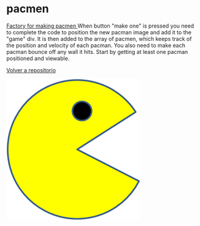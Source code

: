 # pacmen
<a href="https://rolandovaldir.github.io/Portfolio_PacMen/"> Factory for making pacmen </a>
When button "make one" is pressed you need to complete the code 
to position the new pacman image and add it to the "game" div. It is then added to the array of pacmen, which keeps track of the position and velocity of each pacman.
You also need to make each pacman bounce off any wall it hits. 
Start by getting at least one pacman positioned and viewable. 
<p><a href="https://github.com/rolandovaldir/rolandovaldir.github.io">Volver a repositorio</a></p>

<img src="./images/PacMan1.png">
